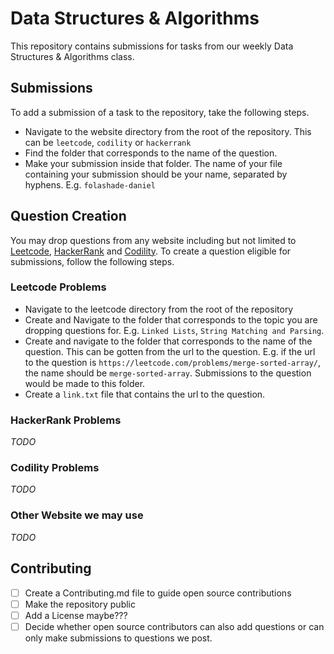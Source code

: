 # Data Structures & Algorithms
This repository contains submissions for tasks from our weekly Data Structures &amp; Algorithms class.

## Submissions

To add a submission of a task to the repository, take the following steps.

- Navigate to the website directory from the root of the repository. This can be `leetcode`, `codility` or `hackerrank`
- Find the folder that corresponds to the name of the question.
- Make your submission inside that folder. The name of your file containing your submission should be your name, separated by hyphens. E.g. `folashade-daniel`

## Question Creation

You may drop questions from any website including but not limited to [Leetcode](https://leetcode.com/), [HackerRank](https://www.hackerrank.com/) and [Codility](https://www.codility.com//). To create a question eligible for submissions, follow the following steps.

### Leetcode Problems

- Navigate to the leetcode directory from the root of the repository
- Create and Navigate to the folder that corresponds to the topic you are dropping questions for. E.g. `Linked Lists`, `String Matching and Parsing`.
- Create and navigate to the folder that corresponds to the name of the question. This can be gotten from the url to the question. E.g. if the url to the question is `https://leetcode.com/problems/merge-sorted-array/`, the name should be `merge-sorted-array`. Submissions to the question would be made to this folder.
- Create a `link.txt` file that contains the url to the question.

### HackerRank Problems

*TODO*

### Codility Problems

*TODO*

### Other Website we may use

*TODO*

## Contributing

- [ ] Create a Contributing.md file to guide open source contributions
- [ ] Make the repository public
- [ ] Add a License maybe???
- [ ] Decide whether open source contributors can also add questions or can only make submissions to questions we post.